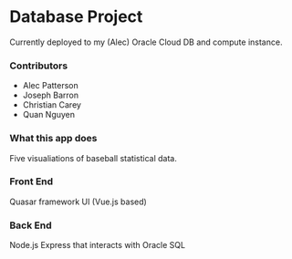 # Database Project

Currently deployed to my (Alec) Oracle Cloud DB and compute instance.

### Contributors

- Alec Patterson
- Joseph Barron
- Christian Carey
- Quan Nguyen

### What this app does

Five visualiations of baseball statistical data. 

### Front End

Quasar framework UI (Vue.js based)

### Back End

Node.js Express that interacts with Oracle SQL 
